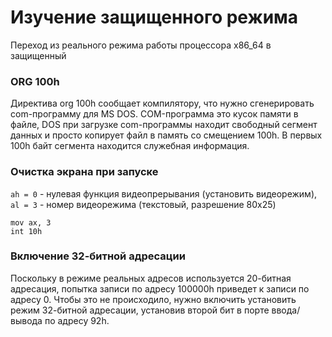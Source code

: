 # Изучение защищенного режима
Переход из реального режима работы процессора x86_64 в защищенный

### ORG 100h
Директива org 100h сообщает компилятору, что нужно сгенерировать com-программу для MS DOS.
COM-программа это кусок памяти в файле, DOS при загрузке com-программы находит свободный сегмент данных и просто копирует файл в память со смещением 100h. В первых 100h байт сегмента находится служебная информация.

### Очистка экрана при запуске
`ah = 0` - нулевая функция видеопрерывания (установить видеорежим), `al = 3` - номер видеорежима (текстовый, разрешение 80x25) 
```
mov ax, 3
int 10h
```
### Включение 32-битной адресации
Поскольку в режиме реальных адресов используется 20-битная адресация, попытка записи по адресу 100000h приведет к записи по адресу 0. Чтобы это не происходило, нужно включить установить режим 32-битной адресации, установив второй бит в порте ввода/вывода по адресу 92h.
